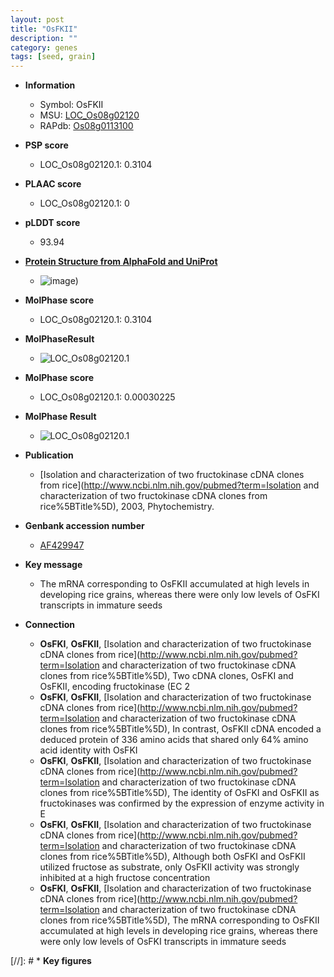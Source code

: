 ```yaml
---
layout: post
title: "OsFKII"
description: ""
category: genes
tags: [seed, grain]
---
```


* **Information**  
    + Symbol: OsFKII  
    + MSU: [LOC_Os08g02120](http://rice.plantbiology.msu.edu/cgi-bin/ORF_infopage.cgi?orf=LOC_Os08g02120)  
    + RAPdb: [Os08g0113100](http://rapdb.dna.affrc.go.jp/viewer/gbrowse_details/irgsp1?name=Os08g0113100)  

* **PSP score**  
    + LOC_Os08g02120.1: 0.3104 

* **PLAAC score**  
    + LOC_Os08g02120.1: 0 

* **pLDDT score**
    + 93.94

* **[Protein Structure from AlphaFold and UniProt](https://www.uniprot.org/uniprotkb/Q0J8G4/entry#structure)**
    + ![image](https://ricepsp.github.io/images/Q0/AF-Q0J8G4-F1.png))

* **MolPhase score**
    + LOC_Os08g02120.1: 0.3104

* **MolPhaseResult**
    + ![LOC_Os08g02120.1](https://ricepsp.github.io/pictures/LOC_Os08g/LOC_Os08g02120.1.png)

* **MolPhase score**
    + LOC_Os08g02120.1: 0.00030225

* **MolPhase Result**
    + ![LOC_Os08g02120.1](https://304243504.github.io/Pictures/LOC_Os08g/LOC_Os08g02120.1.png)

* **Publication**  
    + [Isolation and characterization of two fructokinase cDNA clones from rice](http://www.ncbi.nlm.nih.gov/pubmed?term=Isolation and characterization of two fructokinase cDNA clones from rice%5BTitle%5D), 2003, Phytochemistry.

* **Genbank accession number**  
    + [AF429947](http://www.ncbi.nlm.nih.gov/nuccore/AF429947)

* **Key message**  
    + The mRNA corresponding to OsFKII accumulated at high levels in developing rice grains, whereas there were only low levels of OsFKI transcripts in immature seeds

* **Connection**  
    + __OsFKI__, __OsFKII__, [Isolation and characterization of two fructokinase cDNA clones from rice](http://www.ncbi.nlm.nih.gov/pubmed?term=Isolation and characterization of two fructokinase cDNA clones from rice%5BTitle%5D), Two cDNA clones, OsFKI and OsFKII, encoding fructokinase (EC 2
    + __OsFKI__, __OsFKII__, [Isolation and characterization of two fructokinase cDNA clones from rice](http://www.ncbi.nlm.nih.gov/pubmed?term=Isolation and characterization of two fructokinase cDNA clones from rice%5BTitle%5D), In contrast, OsFKII cDNA encoded a deduced protein of 336 amino acids that shared only 64% amino acid identity with OsFKI
    + __OsFKI__, __OsFKII__, [Isolation and characterization of two fructokinase cDNA clones from rice](http://www.ncbi.nlm.nih.gov/pubmed?term=Isolation and characterization of two fructokinase cDNA clones from rice%5BTitle%5D), The identity of OsFKI and OsFKII as fructokinases was confirmed by the expression of enzyme activity in E
    + __OsFKI__, __OsFKII__, [Isolation and characterization of two fructokinase cDNA clones from rice](http://www.ncbi.nlm.nih.gov/pubmed?term=Isolation and characterization of two fructokinase cDNA clones from rice%5BTitle%5D), Although both OsFKI and OsFKII utilized fructose as substrate, only OsFKII activity was strongly inhibited at a high fructose concentration
    + __OsFKI__, __OsFKII__, [Isolation and characterization of two fructokinase cDNA clones from rice](http://www.ncbi.nlm.nih.gov/pubmed?term=Isolation and characterization of two fructokinase cDNA clones from rice%5BTitle%5D), The mRNA corresponding to OsFKII accumulated at high levels in developing rice grains, whereas there were only low levels of OsFKI transcripts in immature seeds

[//]: # * **Key figures**  


